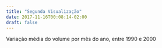 ```yaml
---
title: "Segunda Visualização"
date: 2017-11-16T00:08:14-02:00
draft: false
---
```


Variação média do volume por mês do ano, entre 1990 e 2000

<div id="vis" width=300></div>

<script src="https://cdnjs.cloudflare.com/ajax/libs/vega/3.0.7/vega.js"></script>
<script src="https://cdnjs.cloudflare.com/ajax/libs/vega-lite/2.0.1/vega-lite.js"></script>
<script src="https://cdnjs.cloudflare.com/ajax/libs/vega-embed/3.0.0-rc7/vega-embed.js"></script>
<script>
    const spec = {
    "$schema": "https://vega.github.io/schema/vega-lite/v2.json",
    "data": {
        "url":"https://gist.githubusercontent.com/juliobguedes/e9d5820ec7c2a68bb5cc24f6bde796b0/raw/417bb98981812899469848caa3fcffef8161592b/dados.json",
        "format": {
            "type": "json",
            "property": "dados",
            "parse": {
                "DataInformacao": "utc:'%d/%m/%Y'"
            }
        }
    },"mark":"bar",
    "encoding": {
        "x":{"field":"DataInformacao", "type": "temporal", "timeUnit":"yearmonth", "axis":{"title":"Variação média do volume por mês do ano"}},
        "y":{"field":"Variacao", "type": "quantitative", "aggregate":"average", "axis":{"title":"Variação do Volume"}}
    },
    "width": 480,
    "height": 300
}
  	vegaEmbed('#vis', spec).catch(console.warn);
</script>
